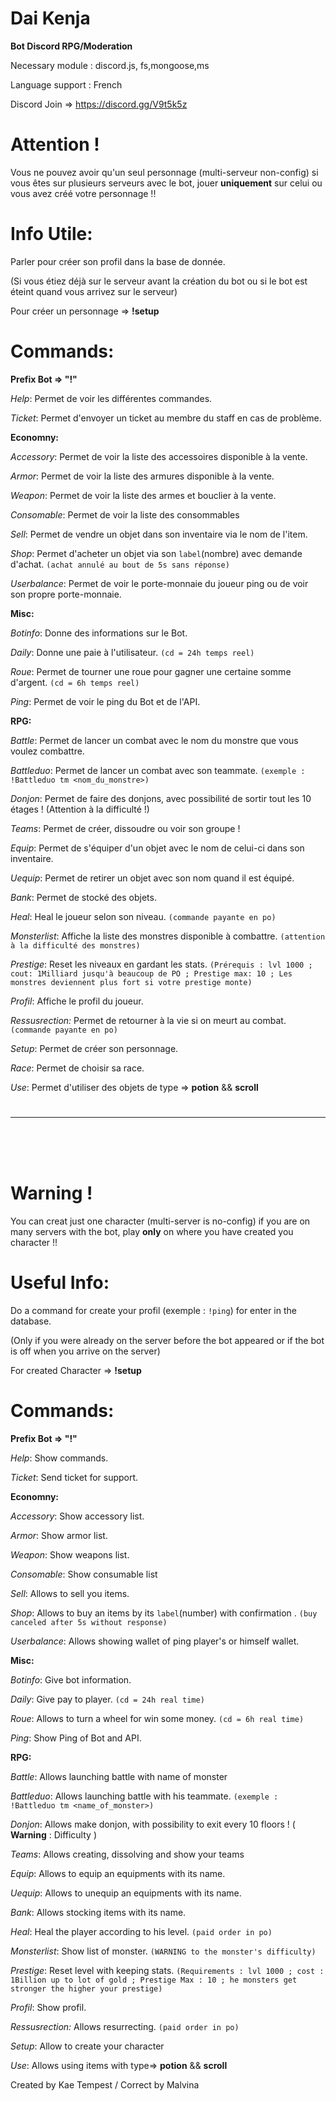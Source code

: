 # Dai Kenja
**Bot Discord RPG/Moderation**

Necessary module : discord.js, fs,mongoose,ms

Language support : French

Discord Join => https://discord.gg/V9t5k5z
# Attention !
Vous ne pouvez avoir qu'un seul personnage (multi-serveur non-config) si vous êtes sur plusieurs serveurs avec le bot, jouer **uniquement** sur celui ou vous avez créé votre personnage !!

# Info Utile:
Parler pour créer son profil dans la base de donnée.

(Si vous étiez déjà sur le serveur avant la création du bot ou si le bot est éteint quand vous arrivez sur le serveur)

Pour créer un personnage => **!setup**
# Commands:
**Prefix Bot => "!"**

_Help_: Permet de voir les différentes commandes.

_Ticket_: Permet d'envoyer un ticket au membre du staff en cas de problème.

**Economny:**

_Accessory_: Permet de voir la liste des accessoires disponible à la vente.

_Armor_: Permet de voir la liste des armures disponible à la vente.

_Weapon_: Permet de voir la liste des armes et bouclier à la vente.

_Consomable_: Permet de voir la liste des consommables
 
_Sell_: Permet de vendre un objet dans son inventaire via le nom de l'item.

_Shop_: Permet d'acheter un objet via son `label`(nombre) avec demande d'achat. `(achat annulé au bout de 5s sans réponse)`

_Userbalance_: Permet de voir le porte-monnaie du joueur ping ou de voir son propre porte-monnaie.

**Misc:**

_Botinfo_: Donne des informations sur le Bot.

_Daily_: Donne une paie à l'utilisateur. `(cd = 24h temps reel)`

_Roue_: Permet de tourner une roue pour gagner une certaine somme d'argent. `(cd = 6h temps reel)`

_Ping_: Permet de voir le ping du Bot et de l'API.

**RPG:**

_Battle_: Permet de lancer un combat avec le nom du monstre que vous voulez combattre.

_Battleduo_: Permet de lancer un combat avec son teammate. `(exemple : !Battleduo tm <nom_du_monstre>)`

_Donjon_: Permet de faire des donjons, avec possibilité de sortir tout les 10 étages ! (Attention à la difficulté !)

_Teams_: Permet de créer, dissoudre ou voir son groupe !

_Equip_: Permet de s'équiper d'un objet avec le nom de celui-ci dans son inventaire.

_Uequip_: Permet de retirer un objet avec son nom quand il est équipé.

_Bank_: Permet de stocké des objets.

_Heal_: Heal le joueur selon son niveau. `(commande payante en po)`

_Monsterlist_: Affiche la liste des monstres disponible à combattre. `(attention à la difficulté des monstres)`

_Prestige_: Reset les niveaux en gardant les stats. `(Prérequis : lvl 1000 ; cout: 1Milliard jusqu'à beaucoup de PO ; Prestige max: 10 ; Les monstres deviennent plus fort si votre prestige monte)`

_Profil_: Affiche le profil du joueur.

_Ressusrection:_ Permet de retourner à la vie si on meurt au combat. `(commande payante en po)`

_Setup_: Permet de créer son personnage.

_Race_: Permet de choisir sa race.

_Use_: Permet d'utiliser des objets de type => **potion** && **scroll**

#
*******************
<br>
<br>
<br>


# Warning !
You can creat just one character (multi-server is no-config) if you are on many servers with the bot, play **only** on where you have created you character !!

# Useful Info:
Do a command for create your profil (exemple : `!ping`) for enter in the database.

(Only if you were already on the server before the bot appeared or if the bot is off when you arrive on the server)

For created Character => **!setup**

# Commands:
**Prefix Bot => "!"**

_Help_: Show commands.

_Ticket_: Send ticket for support.

**Economny:**

_Accessory_: Show accessory list.

_Armor_: Show armor list.

_Weapon_: Show weapons list.

_Consomable_: Show consumable list

_Sell_: Allows to sell you items.

_Shop_: Allows to buy an items by its `label`(number) with confirmation . `(buy canceled after 5s without response)`

_Userbalance_: Allows showing wallet of ping player's or himself wallet.

**Misc:**

_Botinfo_: Give bot information.

_Daily_: Give pay to player. `(cd = 24h real time)`

_Roue_: Allows to turn a wheel for win some money. `(cd = 6h real time)` 

_Ping_: Show Ping of Bot and API.

**RPG:**

_Battle_: Allows launching battle with name of monster

_Battleduo_: Allows launching battle with his teammate. `(exemple : !Battleduo tm <name_of_monster>)`

_Donjon_: Allows make donjon, with possibility to exit every 10 floors ! ( **Warning** : Difficulty )

_Teams_: Allows creating, dissolving and show your teams

_Equip_: Allows to equip an equipments with its name.

_Uequip_: Allows to unequip an equipments with its name.

_Bank_: Allows stocking items with its name.

_Heal_: Heal the player according to his level. `(paid order in po)`

_Monsterlist_: Show list of monster. `(WARNING to the monster's difficulty)`

_Prestige_: Reset level with keeping stats. `(Requirements : lvl 1000 ; cost : 1Billion up to lot of gold ; Prestige Max : 10 ; he monsters get stronger the higher your prestige)`

_Profil_: Show profil.

_Ressusrection:_ Allows resurrecting. `(paid order in po)`

_Setup_: Allow to create your character

_Use_: Allows using items with type=> **potion** && **scroll**


Created by Kae Tempest / Correct by Malvina
